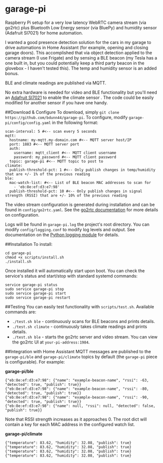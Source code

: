 # garage-pi
Raspberry Pi setup for a very low latency WebRTC camera stream (via go2rtc) plus Bluetooth Low Energy sensor (via BluePy) and humidity sensor (Adafruit SI7021) for home automation.

I wanted a good presence detection solution for the cars in my garage to drive automations in Home Assistant (for example, opening and closing garage doors). This accomplished that via object detection applied to the camera stream (I use Frigate) and by sensing a BLE beacon (my Tesla has a one built in, but you could potentially keep a third party beacon in the glovebox - I haven't tested this). The temp and humidity sensor is an added bonus.

BLE and climate readings are published via MQTT.

No extra hardware is needed for video and BLE functionality but you'll need an [Adafruit SI7021](https://www.adafruit.com/product/3251) to enable the climate sensor . The code could be easily modified for another sensor if you have one handy.

##Download & Configure
To download, simply `git clone https://github.com/bdunn44/garage-pi`. To configure, modify `garage-pi/config/config.yaml` in the following format:
```
scan-interval: 5 #<-- scan every 5 seconds 
mqtt:
  hostname: my-mqtt.my-domain.com #<-- MQTT server host/IP
  port: 1883 #<-- MQTT server port
  auth:
    username: mqtt_client #<-- MQTT client username
    password: my_password #<-- MQTT client password
  topic: garage-pi #<-- MQTT topic to post to
climate:
  publish-threshold-pct: 1 #<-- Only publish changes in temp/humidity that are +/- 1% of the previous reading
ble:
  mac-watch-list: #<-- List of BLE beacon MAC addresses to scan for
    - 'eb:8e:ef:d3:e7:98' 
  publish-threshold-pct: 10 #<-- Only publish changes in signal strength (RSSI) that are +/- 10% of the previous reading
```

The video stream configuration is generated during installation and can be found in `config/go2rtc.yaml`. See the [go2rtc documentation](https://github.com/AlexxIT/go2rtc/tree/v1.6.0) for more details on configuration.

Logs will be found in `garage-pi.log` the project's root directory. You can modify `config/logging.conf` to modify log levels and output. See documentation on the [Python logging module](https://docs.python.org/3/library/logging.html) for details.

##Installation
To install:
```
cd garage-pi
chmod +x scripts/install.sh
./install.sh
```

Once installed it will automatically start upon boot. You can check the service's status and start/stop with standard systemd commands:
```
service garage-pi status
sudo service garage-pi stop
sudo service garage-pi start
sudo service garage-pi restart
```

##Testing
You can easily test functionality with `scripts/test.sh`. Available commands are:
  - `./test.sh ble` - continuously scans for BLE beacons and prints details.
  - `./test.sh climate` - continuously takes climate readings and prints details.
  - `./test.sh ble` - starts the go2rtc server and video stream. You can view the go2rtc UI at `your-pi-address:1984`.

##Integration with Home Assistant
MQTT messages are published to the `garage-pi/ble` and `garage-pi/climate` topics by default (the `garage-pi` piece is configurable). For example:

__garage-pi/ble__
```
{"eb:8e:ef:d3:e7:98": {"name": "example-beacon-name", "rssi": -63, "detected": true, "publish": true}}
{"eb:8e:ef:d3:e7:98": {"name": "example-beacon-name", "rssi": -80, "detected": true, "publish": true}}
{"eb:8e:ef:d3:e7:98": {"name": "example-beacon-name", "rssi": -90, "detected": true, "publish": true}}
{"eb:8e:ef:d3:e7:98": {"name": null, "rssi": null, "detected": false, "publish": true}}
```
Note that RSSI strength increases as it approaches 0. The root dict will contain a key for each MAC address in the configured watch list.

__garage-pi/climate__
```
{"temperature": 83.62, "humidity": 32.08, "publish": true}
{"temperature": 83.62, "humidity": 32.08, "publish": true}
{"temperature": 83.62, "humidity": 32.08, "publish": true}
{"temperature": 83.62, "humidity": 32.08, "publish": true}
```